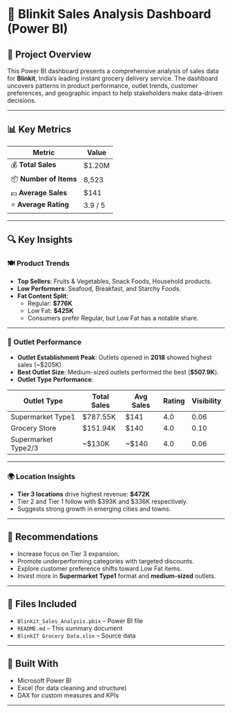 # 🛒 Blinkit Sales Analysis Dashboard (Power BI)

## 📌 Project Overview

This Power BI dashboard presents a comprehensive analysis of sales data for **Blinkit**, India’s leading instant grocery delivery service. The dashboard uncovers patterns in product performance, outlet trends, customer preferences, and geographic impact to help stakeholders make data-driven decisions.

---

## 📊 Key Metrics

| Metric               | Value     |
|----------------------|-----------|
| 💰 **Total Sales**     | $1.20M    |
| 📦 **Number of Items** | 8,523     |
| 💵 **Average Sales**   | $141      |
| ⭐ **Average Rating**   | 3.9 / 5   |

---

## 🔍 Key Insights

### 🍽️ Product Trends
- **Top Sellers**: Fruits & Vegetables, Snack Foods, Household products.
- **Low Performers**: Seafood, Breakfast, and Starchy Foods.
- **Fat Content Split**:
  - Regular: **$776K**
  - Low Fat: **$425K**
  - Consumers prefer Regular, but Low Fat has a notable share.

---

### 🏬 Outlet Performance
- **Outlet Establishment Peak**: Outlets opened in **2018** showed highest sales (~$205K).
- **Best Outlet Size**: Medium-sized outlets performed the best (**$507.9K**).
- **Outlet Type Performance**:
  
| Outlet Type          | Total Sales | Avg Sales | Rating | Visibility |
|----------------------|-------------|-----------|--------|------------|
| Supermarket Type1    | $787.55K    | $141      | 4.0    | 0.06       |
| Grocery Store        | $151.94K    | $140      | 4.0    | 0.10       |
| Supermarket Type2/3  | ~$130K      | ~$140     | 4.0    | 0.06       |

---

### 🌍 Location Insights
- **Tier 3 locations** drive highest revenue: **$472K**  
- Tier 2 and Tier 1 follow with $393K and $336K respectively.
- Suggests strong growth in emerging cities and towns.

---

## 🎯 Recommendations
- Increase focus on Tier 3 expansion.
- Promote underperforming categories with targeted discounts.
- Explore customer preference shifts toward Low Fat items.
- Invest more in **Supermarket Type1** format and **medium-sized** outlets.

---

## 📁 Files Included
- `Blinkit_Sales_Analysis.pbix` – Power BI file
- `README.md` – This summary document
- `BlinkIT Grocery Data.xlsx` – Source data

---

## 🧠 Built With
- Microsoft Power BI
- Excel (for data cleaning and structure)
- DAX for custom measures and KPIs

---

